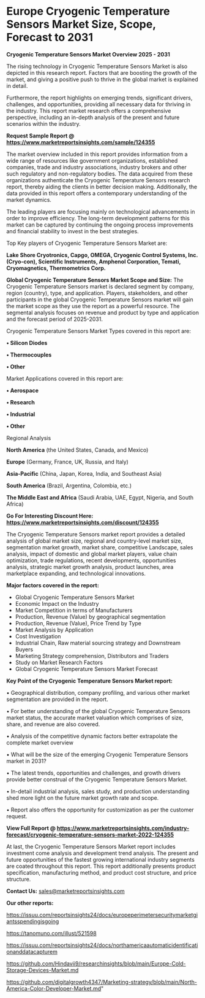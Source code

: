 # Europe Cryogenic Temperature Sensors Market Size, Scope, Forecast to 2031

<Strong> Cryogenic Temperature Sensors Market Overview 2025 - 2031</strong>

The rising technology in Cryogenic Temperature Sensors Market is also depicted in this research report. Factors that are boosting the growth of the market, and giving a positive push to thrive in the global market is explained in detail.

Furthermore, the report highlights on emerging trends, significant drivers, challenges, and opportunities, providing all necessary data for thriving in the industry. This report market research offers a comprehensive perspective, including an in-depth analysis of the present and future scenarios within the industry.

<strong>Request Sample Report @ <a href=https://www.marketreportsinsights.com/sample/124355>https://www.marketreportsinsights.com/sample/124355</a></strong>

The market overview included in this report provides information from a wide range of resources like government organizations, established companies, trade and industry associations, industry brokers and other such regulatory and non-regulatory bodies. The data acquired from these organizations authenticate the Cryogenic Temperature Sensors research report, thereby aiding the clients in better decision making. Additionally, the data provided in this report offers a contemporary understanding of the market dynamics.

The leading players are focusing mainly on technological advancements in order to improve efficiency. The long-term development patterns for this market can be captured by continuing the ongoing process improvements and financial stability to invest in the best strategies.

Top Key players of Cryogenic Temperature Sensors Market are:

<strong>Lake Shore Cryotronics, Capgo, OMEGA, Cryogenic Control Systems, Inc. (Cryo-con), Scientific Instruments, Amphenol Corporation, Temati, Cryomagnetics, Thermometrics Corp.</strong>

<strong><b>Global Cryogenic Temperature Sensors Market Scope and Size:</b></strong>
The Cryogenic Temperature Sensors market is declared segment by company, region (country), type, and application. Players, stakeholders, and other participants in the global Cryogenic Temperature Sensors market will gain the market scope as they use the report as a powerful resource. The segmental analysis focuses on revenue and product by type and application and the forecast period of 2025-2031.

Cryogenic Temperature Sensors Market Types covered in this report are:

<strong>• Silicon Diodes

• Thermocouples

• Other</strong>

Market Applications covered in this report are:

<strong>• Aerospace

• Research

• Industrial

• Other</strong> 

Regional Analysis

<strong>North America</strong> (the United States, Canada, and Mexico)

<strong>Europe</strong> (Germany, France, UK, Russia, and Italy)

<strong>Asia-Pacific</strong> (China, Japan, Korea, India, and Southeast Asia)

<strong>South America</strong> (Brazil, Argentina, Colombia, etc.)

<strong>The Middle East and Africa</strong> (Saudi Arabia, UAE, Egypt, Nigeria, and South Africa)

<strong>Go For Interesting Discount Here: <a href=https://www.marketreportsinsights.com/discount/124355>https://www.marketreportsinsights.com/discount/124355</a></strong>

The Cryogenic Temperature Sensors market report provides a detailed analysis of global market size, regional and country-level market size, segmentation market growth, market share, competitive Landscape, sales analysis, impact of domestic and global market players, value chain optimization, trade regulations, recent developments, opportunities analysis, strategic market growth analysis, product launches, area marketplace expanding, and technological innovations.

<strong><b>Major factors covered in the report:</b></strong>
<ul>
  <li>Global Cryogenic Temperature Sensors Market </li>
  <li>Economic Impact on the Industry</li>
  <li>Market Competition in terms of Manufacturers</li>
  <li>Production, Revenue (Value) by geographical segmentation</li>
  <li>Production, Revenue (Value), Price Trend by Type</li>
  <li>Market Analysis by Application</li>
  <li>Cost Investigation</li>
  <li>Industrial Chain, Raw material sourcing strategy and Downstream Buyers</li>
  <li>Marketing Strategy comprehension, Distributors and Traders</li>
  <li>Study on Market Research Factors</li>
  <li>Global Cryogenic Temperature Sensors Market Forecast</li>
</ul>

<strong><b>Key Point of the Cryogenic Temperature Sensors Market report:</b></strong>

• Geographical distribution, company profiling, and various other market segmentation are provided in the report.

• For better understanding of the global Cryogenic Temperature Sensors market status, the accurate market valuation which comprises of size, share, and revenue are also covered.

• Analysis of the competitive dynamic factors better extrapolate the complete market overview

• What will be the size of the emerging Cryogenic Temperature Sensors market in 2031?

• The latest trends, opportunities and challenges, and growth drivers provide better construal of the Cryogenic Temperature Sensors Market.

• In-detail industrial analysis, sales study, and production understanding shed more light on the future market growth rate and scope.

• Report also offers the opportunity for customization as per the customer request.

<strong><b>View Full Report @ <a href=https://www.marketreportsinsights.com/industry-forecast/cryogenic-temperature-sensors-market-2022-124355>https://www.marketreportsinsights.com/industry-forecast/cryogenic-temperature-sensors-market-2022-124355</a></b></strong>


At last, the Cryogenic Temperature Sensors Market report includes investment come analysis and development trend analysis. The present and future opportunities of the fastest growing international industry segments are coated throughout this report. This report additionally presents product specification, manufacturing method, and product cost structure, and price structure.

<strong>Contact Us:</strong>
sales@marketreportsinsights.com

<strong>Our other reports:</strong>

<a href=https://issuu.com/reportsinsights24/docs/europeperimetersecuritymarketgiantsspendingisgoing>https://issuu.com/reportsinsights24/docs/europeperimetersecuritymarketgiantsspendingisgoing</a>

<a href=https://tanomuno.com/illust/521598>https://tanomuno.com/illust/521598</a>

<a href=https://issuu.com/reportsinsights24/docs/northamericaautomaticidentificationanddatacapturem>https://issuu.com/reportsinsights24/docs/northamericaautomaticidentificationanddatacapturem</a>

<a href=https://github.com/Hindavii9/researchinsights/blob/main/Europe-Cold-Storage-Devices-Market.md>https://github.com/Hindavii9/researchinsights/blob/main/Europe-Cold-Storage-Devices-Market.md</a>

<a href=https://github.com/digitalgrowth4347/Marketing-strategy/blob/main/North-America-Color-Developer-Market.md>https://github.com/digitalgrowth4347/Marketing-strategy/blob/main/North-America-Color-Developer-Market.md</a>"

